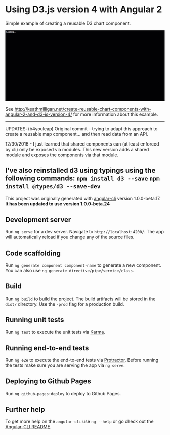 # Using D3.js version 4 with Angular 2

Simple example of creating a reusable D3 chart component.

![screenshot](angular2-d3v4.gif)

See http://keathmilligan.net/create-reusable-chart-components-with-angular-2-and-d3-js-version-4/ for more information about this example.

---
UPDATES: (b4youleap) 
Original commit - trying to adapt this approach to create a reusable map component... and then read data from an API.

12/30/2016 - I just learned that shared components can (at least enforced by cli) only be exposed via modules. This new version adds a shared module and exposes the components
via that module.

I've also reinstalled d3 using typings using the following commands:
`npm install d3 --save`
`npm install @types/d3 --save-dev`
---

This project was originally generated with [angular-cli](https://github.com/angular/angular-cli) version 1.0.0-beta.17. **It has been updated to use version 1.0.0-beta.24**

## Development server
Run `ng serve` for a dev server. Navigate to `http://localhost:4200/`. The app will automatically reload if you change any of the source files.

## Code scaffolding

Run `ng generate component component-name` to generate a new component. You can also use `ng generate directive/pipe/service/class`.

## Build

Run `ng build` to build the project. The build artifacts will be stored in the `dist/` directory. Use the `-prod` flag for a production build.

## Running unit tests

Run `ng test` to execute the unit tests via [Karma](https://karma-runner.github.io).

## Running end-to-end tests

Run `ng e2e` to execute the end-to-end tests via [Protractor](http://www.protractortest.org/). 
Before running the tests make sure you are serving the app via `ng serve`.

## Deploying to Github Pages

Run `ng github-pages:deploy` to deploy to Github Pages.

## Further help

To get more help on the `angular-cli` use `ng --help` or go check out the [Angular-CLI README](https://github.com/angular/angular-cli/blob/master/README.md).

